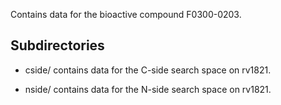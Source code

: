 Contains data for the bioactive compound F0300-0203.

## Subdirectories

- cside/ contains data for the C-side search space on rv1821.

- nside/ contains data for the N-side search space on rv1821.

